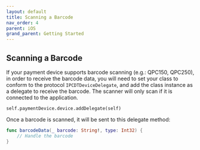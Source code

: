 ```yaml
---
layout: default
title: Scanning a Barcode
nav_order: 4
parent: iOS
grand_parent: Getting Started
---
```


## Scanning a Barcode
If your payment device supports barcode scanning (e.g.: QPC150, QPC250), in order to receive the barcode data, you will need to set your class to conform to the protocol `IPCDTDeviceDelegate`, and add the class instance as a delegate to receive the barcode. The scanner will only scan if it is connected to the application.
```
self.paymentDevice.device.addDelegate(self)
```
Once a barcode is scanned, it will be sent to this delegate method:
```swift
func barcodeData(_ barcode: String!, type: Int32) {
    // Handle the barcode
}
```
